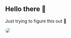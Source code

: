 ## Hello there 👋

Just trying to figure this out 🫡

<style>
img{
border-radius: 50%;
}
</style>

<img src="https://imgs.search.brave.com/PHIRDEbjFhntV_Kbf_KdomVNifU36_T_Mkq7sMKBmWA/rs:fit:860:0:0:0/g:ce/aHR0cHM6Ly9tZWRp/YS5pc3RvY2twaG90/by5jb20vaWQvNjI2/NDY0MTU4L3Bob3Rv/L2NhdC13aXRoLW9w/ZW4tbW91dGguanBn/P3M9NjEyeDYxMiZ3/PTAmaz0yMCZjPVFy/OURDVmt3S21fZHpm/amtlTjVmb0NCcDdj/M0VmQkZfaTJBMGV0/WWlKT0E9">

<!--
**OnlyMeOda/OnlyMeOda** is a ✨ _special_ ✨ repository because its `README.md` (this file) appears on your GitHub profile.

Here are some ideas to get you started:

- 🔭 I’m currently working on ...
- 🌱 I’m currently learning ...
- 👯 I’m looking to collaborate on ...
- 🤔 I’m looking for help with ...
- 💬 Ask me about ...
- 📫 How to reach me: ...
- 😄 Pronouns: ...
- ⚡ Fun fact: ...
-->
